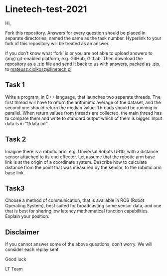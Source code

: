 # Linetech-test-2021

Hi,

Fork this repository. Answers for every question should be placed in separate directories, named the same as the task number. Hyperlink to your fork of this repository will be treated as an answer.

If you don’t know what ‘fork’ is or you are not able to upload answers to (any) git-enabled platform, e.g. GitHub, GitLab. Then download the repository as a .zip file and send it back to us with answers, packed as .zip, to mateusz.ciolkosz@linetech.pl


## Task 1

Write a program, in C++ language, that launches two separate threads. The first thread will have to return the arithmetic average of the dataset, and the second one should return the median value. Threads should be running in parallel. When return values from threads are collected, the main thread has to compare them and write to standard output which of them is bigger. Input data is in “1/data.txt”.


## Task 2

Imagine there is a robotic arm, e.g. Universal Robots UR10, with a distance sensor attached to its end effector. Let assume that the robotic arm base link is at the origin of a coordinate system. Describe how to calculate distance from the point that was measured by the sensor, to the robotic arm base link.


## Task3

Choose a method of communication, that is available in ROS (Robot Operating System), best suited for broadcasting some sensor data, and one that is best for sharing low latency mathematical function capabilities. Explain your position.


## Disclaimer

If you cannot answer some of the above questions, don’t worry. We will consider each replay sent.


Good luck

LT Team



